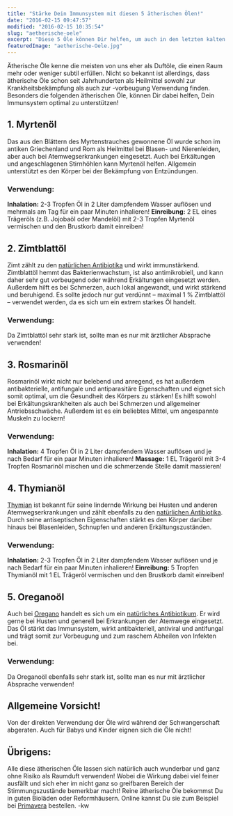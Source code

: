 ```yaml
---
title: "Stärke Dein Immunsystem mit diesen 5 ätherischen Ölen!"
date: "2016-02-15 09:47:57"
modified: "2016-02-15 10:35:54"
slug: "aetherische-oele"
excerpt: "Diese 5 Öle können Dir helfen, um auch in den letzten kalten Winterwochen noch gesund und fit zu bleiben!"
featuredImage: "aetherische-Oele.jpg"
---
```


Ätherische Öle kenne die meisten von uns eher als Duftöle, die einen Raum mehr oder weniger subtil erfüllen. Nicht so bekannt ist allerdings, dass ätherische Öle schon seit Jahrhunderten als Heilmittel sowohl zur Krankheitsbekämpfung als auch zur -vorbeugung Verwendung finden. Besonders die folgenden ätherischen Öle, können Dir dabei helfen, Dein Immunsystem optimal zu unterstützen!

## 1\. Myrtenöl

Das aus den Blättern des Myrtenstrauches gewonnene Öl wurde schon im antiken Griechenland und Rom als Heilmittel bei Blasen- und Nierenleiden, aber auch bei Atemwegserkrankungen eingesetzt. Auch bei Erkältungen und angeschlagenen Stirnhöhlen kann Myrtenöl helfen. Allgemein unterstützt es den Körper bei der Bekämpfung von Entzündungen.

### Verwendung:

**Inhalation:** 2-3 Tropfen Öl in 2 Liter dampfendem Wasser auflösen und mehrmals am Tag für ein paar Minuten inhalieren! **Einreibung:** 2 EL eines Trägeröls (z.B. Jojobaöl oder Mandelöl) mit 2-3 Tropfen Myrtenöl vermischen und den Brustkorb damit einreiben!

## 2\. Zimtblattöl

Zimt zählt zu den [natürlichen Antibiotika](https://www.veganblatt.com/natuerliche-antibiotika) und wirkt immunstärkend. Zimtblattöl hemmt das Bakterienwachstum, ist also antimikrobiell, und kann daher sehr gut vorbeugend oder während Erkältungen eingesetzt werden. Außerdem hilft es bei Schmerzen, auch lokal angewandt, und wirkt stärkend und beruhigend. Es sollte jedoch nur gut verdünnt – maximal 1 % Zimtblattöl – verwendet werden, da es sich um ein extrem starkes Öl handelt.

### Verwendung:

Da Zimtblattöl sehr stark ist, sollte man es nur mit ärztlicher Absprache verwenden!

## 3\. Rosmarinöl

Rosmarinöl wirkt nicht nur belebend und anregend, es hat außerdem antibakterielle, antifungale und antiparasitäre Eigenschaften und eignet sich somit optimal, um die Gesundheit des Körpers zu stärken! Es hilft sowohl bei Erkältungskrankheiten als auch bei Schmerzen und allgemeiner Antriebsschwäche. Außerdem ist es ein beliebtes Mittel, um angespannte Muskeln zu lockern!

### Verwendung:

**Inhalation:** 4 Tropfen Öl in 2 Liter dampfendem Wasser auflösen und je nach Bedarf für ein paar Minuten inhalieren! **Massage:** 1 EL Trägeröl mit 3-4 Tropfen Rosmarinöl mischen und die schmerzende Stelle damit massieren!

## 4\. Thymianöl

[Thymian](https://www.veganblatt.com/thymian) ist bekannt für seine lindernde Wirkung bei Husten und anderen Atemwegserkrankungen und zählt ebenfalls zu den [natürlichen Antibiotika](https://www.veganblatt.com/natuerliche-antibiotika). Durch seine antiseptischen Eigenschaften stärkt es den Körper darüber hinaus bei Blasenleiden, Schnupfen und anderen Erkältungszuständen.

### Verwendung:

**Inhalation:** 2-3 Tropfen Öl in 2 Liter dampfendem Wasser auflösen und je nach Bedarf für ein paar Minuten inhalieren! **Einreibung:** 5 Tropfen Thymianöl mit 1 EL Trägeröl vermischen und den Brustkorb damit einreiben!

## 5\. Oreganoöl

Auch bei [Oregano](https://www.veganblatt.com/heimische-superfoods-oregano) handelt es sich um ein [natürliches Antibiotikum](https://www.veganblatt.com/natuerliche-antibiotika). Er wird gerne bei Husten und generell bei Erkrankungen der Atemwege eingesetzt. Das Öl stärkt das Immunsystem, wirkt antibakteriell, antiviral und antifungal und trägt somit zur Vorbeugung und zum raschem Abheilen von Infekten bei.

### Verwendung:

Da Oreganoöl ebenfalls sehr stark ist, sollte man es nur mit ärztlicher Absprache verwenden!

## Allgemeine Vorsicht!

Von der direkten Verwendung der Öle wird während der Schwangerschaft abgeraten. Auch für Babys und Kinder eignen sich die Öle nicht!

## Übrigens:

Alle diese ätherischen Öle lassen sich natürlich auch wunderbar und ganz ohne Risiko als Raumduft verwenden! Wobei die Wirkung dabei viel feiner ausfällt und sich eher im nicht ganz so greifbaren Bereich der Stimmungszustände bemerkbar macht! Reine ätherische Öle bekommst Du in guten Bioläden oder Reformhäusern. Online kannst Du sie zum Beispiel bei [Primavera](http://www.primaveralife.com/) bestellen. -kw